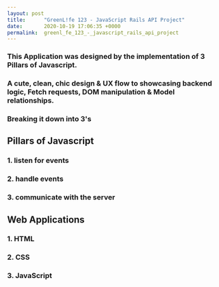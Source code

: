 ```yaml
---
layout: post
title:      "GreenL!fe 123 - JavaScript Rails API Project"
date:       2020-10-19 17:06:35 +0000
permalink:  greenl_fe_123_-_javascript_rails_api_project
---
```



### This Application was designed by the implementation of 3 Pillars of Javascript.

### A cute, clean, chic design & UX flow to showcasing backend logic, Fetch requests, DOM manipulation & Model relationships.



### Breaking it down into 3's



## Pillars of Javascript

### 1. listen for events
### 2. handle events
### 3. communicate with the server

## Web Applications
### 1. HTML
### 2. CSS
### 3. JavaScript




